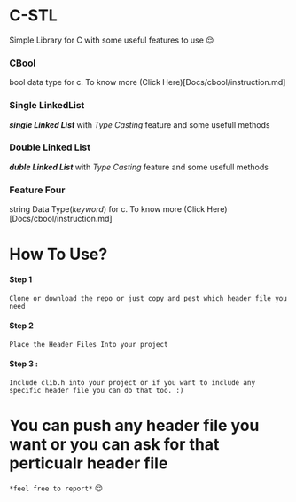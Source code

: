 # C-STL
Simple Library for C with some useful features to use :relieved:

### CBool 
bool data type for c. To know more (Click Here)[Docs/cbool/instruction.md] 
  
### Single LinkedList 
***single Linked List*** with *Type Casting* feature and some usefull methods
  
### Double Linked List 
***duble Linked List*** with *Type Casting* feature and some usefull methods

### Feature Four
string Data Type(*keyword*) for c. To know more (Click Here)[Docs/cbool/instruction.md]

# How To Use?
#### Step 1 
    Clone or download the repo or just copy and pest which header file you need
    
#### Step 2 
    Place the Header Files Into your project

#### Step 3 :
    Include clib.h into your project or if you want to include any specific header file you can do that too. :)

# You can push any header file you want or you can ask for that perticualr header file 
``` *feel free to report* ``` :relieved:


